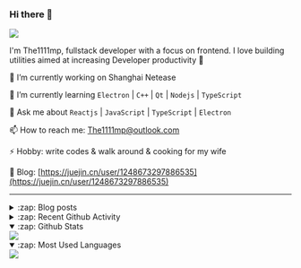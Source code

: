 ### Hi there 👋

![](https://komarev.com/ghpvc/?username=1111mp&color=green)

I'm The1111mp, fullstack developer with a focus on frontend. I love building utilities aimed at increasing Developer productivity 🙌

🔭 I’m currently working on Shanghai Netease

🌱 I’m currently learning `Electron` | `C++` | `Qt` | `Nodejs` | `TypeScript`

💬 Ask me about `Reactjs` | `JavaScript` | `TypeScript` | `Electron`

📫 How to reach me: <a href="mailto:The1111mp@outlook.com">The1111mp@outlook.com</a>

⚡ Hobby: write codes & walk around & cooking for my wife

📖 Blog: [https://juejin.cn/user/1248673297886535](https://juejin.cn/user/1248673297886535)

***

<details>
  <summary>:zap: Blog posts</summary>

  - [使用 nvm-desktop 轻松安装和管理多个 node 版本](https://juejin.cn/post/7267791228872179727)
  - [Electron 中集成 SQLite3 数据库的最佳实践](https://juejin.cn/post/7202807471881306172)
  - [从0开发IM，单聊群聊在线离线消息以及消息的已读未读功能](https://juejin.cn/post/7202583557751865401)
  - [Electron（网页）中实现接近微信消息发送体验的消息输入框及界面](https://juejin.cn/post/7252505446396575781)
  - [Qt中基于QWebEngineView和QWebChannel实现与web的交互](https://juejin.cn/post/7238423148555501629)
</details>

<details>
  <summary>:zap: Recent Github Activity</summary>

  <!--START_SECTION:activity-->
1. 🚀 Published release [v3.0.0](https://github.com/1111mp/nvmd-command/releases/tag/v3.0.0) in [1111mp/nvmd-command](https://github.com/1111mp/nvmd-command)
2. 🎉 Merged PR [#55](https://github.com/1111mp/nvm-desktop/pull/55) in [1111mp/nvm-desktop](https://github.com/1111mp/nvm-desktop)
3. 💪 Opened PR [#55](https://github.com/1111mp/nvm-desktop/pull/55) in [1111mp/nvm-desktop](https://github.com/1111mp/nvm-desktop)
4. 🎉 Merged PR [#54](https://github.com/1111mp/nvm-desktop/pull/54) in [1111mp/nvm-desktop](https://github.com/1111mp/nvm-desktop)
5. 💪 Opened PR [#54](https://github.com/1111mp/nvm-desktop/pull/54) in [1111mp/nvm-desktop](https://github.com/1111mp/nvm-desktop)
6. 🗣 Commented on [#53](https://github.com/1111mp/nvm-desktop/issues/53#issuecomment-1920672473) in [1111mp/nvm-desktop](https://github.com/1111mp/nvm-desktop)
7. 🗣 Commented on [#51](https://github.com/1111mp/nvm-desktop/issues/51#issuecomment-1918315533) in [1111mp/nvm-desktop](https://github.com/1111mp/nvm-desktop)
8. 🗣 Commented on [#52](https://github.com/1111mp/nvm-desktop/issues/52#issuecomment-1913072875) in [1111mp/nvm-desktop](https://github.com/1111mp/nvm-desktop)
9. 🗣 Commented on [#5](https://github.com/1111mp/nvmd-command/issues/5#issuecomment-1912952408) in [1111mp/nvmd-command](https://github.com/1111mp/nvmd-command)
10. 🗣 Commented on [#10787](https://github.com/remix-run/react-router/issues/10787#issuecomment-1912096582) in [remix-run/react-router](https://github.com/remix-run/react-router)
  <!--END_SECTION:activity-->
</details>

<details open>
  <summary>:zap: Github Stats</summary>

  <img align="center" src="https://github-readme-stats-sigma-five.vercel.app/api?username=1111mp&show_icons=true&hide_border=true&theme=gruvbox" />
</details>

<details open>
  <summary>:zap: Most Used Languages</summary>

  <img align="center" src="https://github-readme-stats-sigma-five.vercel.app/api/top-langs/?username=1111mp&layout=compact&show_icons=true&hide_border=true&theme=gruvbox" />
</details>


<!--
**1111mp/1111mp** is a ✨ _special_ ✨ repository because its `README.md` (this file) appears on your GitHub profile.

Here are some ideas to get you started:

- 🔭 I’m currently working on ...
- 🌱 I’m currently learning ...
- 👯 I’m looking to collaborate on ...
- 🤔 I’m looking for help with ...
- 💬 Ask me about ...
- 📫 How to reach me: ...
- 😄 Pronouns: ...
- ⚡ Fun fact: ...
-->
